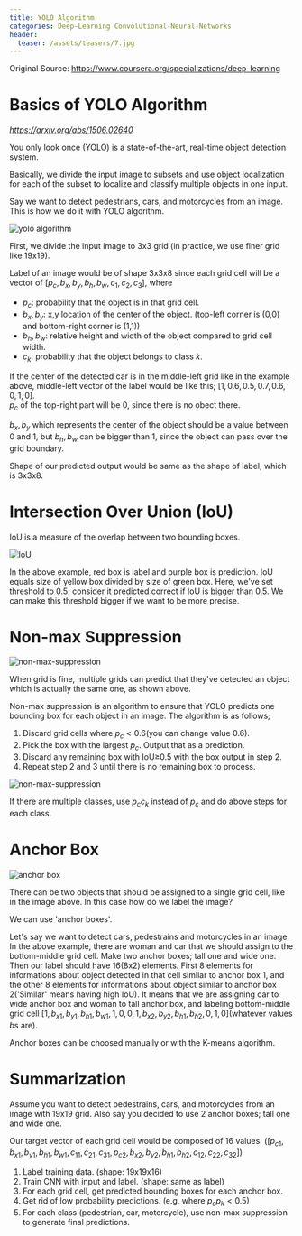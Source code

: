 ```yaml
---
title: YOLO Algorithm
categories: Deep-Learning Convolutional-Neural-Networks
header:
  teaser: /assets/teasers/7.jpg
---
```




Original Source: https://www.coursera.org/specializations/deep-learning



# Basics of YOLO Algorithm

*https://arxiv.org/abs/1506.02640*

You only look once (YOLO) is a state-of-the-art, real-time object detection system.

Basically, we divide the input image to subsets and use object localization for each of the subset to localize and classify multiple objects in one input.

Say we want to detect pedestrians, cars, and motorcycles from an image. This is how we do it with YOLO algorithm.

![yolo algorithm](https://lh3.googleusercontent.com/2Fzggnsd2GS_Lg_XMSjbddbbeKwESW6M8OfpUYEHZ2QAmqs8xmBh2NHKiNzzIZv0n-zOg1wINhodZIbhnfeuaPkSbls1np4ULXn_3Mk7D9TJffNgSP3HJKbEasES3a6nW3MF92TAfg=w2400)

First, we divide the input image to 3x3 grid (in practice, we use finer grid like 19x19).

Label of an image would be of shape 3x3x8 since each grid cell will be a vector of $[p_c, b_x, b_y, b_h, b_w, c_1, c_2, c_3]$, where

* $p_c$: probability that the object is in that grid cell.
* $b_x, b_y$: x,y location of the center of the object. (top-left corner is (0,0) and bottom-right corner is (1,1))
* $b_h, b_w$: relative height and width of the object compared to grid cell width.
* $c_k$: probability that the object belongs to class $k$.

If the center of the detected car is in the middle-left grid like in the example above, middle-left vector of the label would be like this; $[1, 0.6, 0.5, 0.7, 0.6, 0, 1, 0]$. <br>
$p_c$ of the top-right part will be 0, since there is no obect there.

$b_x, b_y$ which represents the center of the object should be a value between 0 and 1, but $b_h, b_w$ can be bigger than 1, since the object can pass over the grid boundary.

Shape of our predicted output would be same as the shape of label, which is 3x3x8.

# Intersection Over Union (IoU)

IoU is a measure of the overlap between two bounding boxes.

![IoU](https://lh3.googleusercontent.com/004xWuiitp1IM30P2rDIojurbgnllkKpT4ZVD-c4sZFMCUMy56N9FtqNdVGuz5lhdjzi2LVTpPRSRvnffKkN0N6KUEyCiCRe-PuoY0uSZaWzqfwIxU_aWBCtl02l3Yd-bi0S0xz2gg=w2400)

In the above example, red box is label and purple box is prediction. IoU equals size of yellow box divided by size of green box. Here, we've set threshold to 0.5; consider it predicted correct if IoU is bigger than 0.5. We can make this threshold bigger if we want to be more precise.

# Non-max Suppression

![non-max-suppression](https://lh3.googleusercontent.com/a4vJ53Iaz_tCH2d7GDZ29CDAZf1chksEkPMD9rmyRs5fnJNdqCkQWjTp-yh1wIwCmK6dY1WGkjmorhC3iOD0EdWshRNMmsm_8MZ8HlYiTSn-iLnzNcfAqySK-dPP4D9tFF6FfqPkcw=w2400)

When grid is fine, multiple grids can predict that they've detected an object which is actually the same one, as shown above.

Non-max suppression is an algorithm to ensure that YOLO predicts one bounding box for each object in an image. The algorithm is as follows;

1. Discard grid cells where $p_c<0.6$(you can change value 0.6).
2. Pick the box with the largest $p_c$. Output that as a prediction.
3. Discard any remaining box with IoU≥0.5 with the box output in step 2.
4. Repeat step 2 and 3 until there is no remaining box to process.

![non-max-suppression](https://lh3.googleusercontent.com/QjbGu_XwED4heoePNqWmvVW1pkOv_lO-3fozTTwaX3fvXYSZrdTlifS8jMIiZSQg3SB9gn2Jxl4UwUY_oqqAe_7NdYstwrK1Yay8_G-NMDYw8GLh1u9fP6fJnTvWS1T-xETUZy_tbg=w2400)

If there are multiple classes, use $p_cc_k$ instead of $p_c$ and do above steps for each class.

# Anchor Box

![anchor box](https://lh3.googleusercontent.com/gB0MaRNcJ9eJWcPWAfKb0p8K1fGvrmJSwzNWQy3ohgVUtj9Dn58_-GLfwZRSxFg4UBLGb3YYDZp3YLUFxsrCIS_Pe9-wdy3VYaUFHeClVjjGKM2wSZ93he6l35Qq0WkWvGuqHF16bA=w2400)

There can be two objects that should be assigned to a single grid cell, like in the image above. In this case how do we label the image?

We can use 'anchor boxes'.

Let's say we want to detect cars, pedestrains and motorcycles in an image. In the above example, there are woman and car that we should assign to the bottom-middle grid cell. Make two anchor boxes; tall one and wide one. Then our label should have 16(8x2) elements. First 8 elements for informations about object detected in that cell similar to anchor box 1, and the other 8 elements for informations about object similar to anchor box 2('Similar' means having high IoU). It means that we are assigning car to wide anchor box and woman to tall anchor box, and labeling bottom-middle grid cell $[1, b_{x1}, b_{y1}, b_{h1}, b_{w1}, 1, 0, 0, 1, b_{x2}, b_{y2}, b_{h1}, b_{h2}, 0, 1, 0]$(whatever values $b$s are).

Anchor boxes can be choosed manually or with the K-means algorithm.

# Summarization

Assume you want to detect pedestrains, cars, and motorcycles from an image with 19x19 grid. Also say you decided to use 2 anchor boxes; tall one and wide one.

Our target vector of each grid cell would be composed of 16 values. ($[p_{c1}, b_{x1}, b_{y1}, b_{h1}, b_{w1}, c_{11}, c_{21}, c_{31}, p_{c2}, b_{x2}, b_{y2}, b_{h1}, b_{h2}, c_{12}, c_{22}, c_{32}]$)

1. Label training data. (shape: 19x19x16)
2. Train CNN with input and label. (shape: same as label)
3. For each grid cell, get predicted bounding boxes for each anchor box.
4. Get rid of low probability predictions. (e.g. where $p_cp_k<0.5$)
5. For each class (pedestrian, car, motorcycle), use non-max suppression to generate final predictions.
